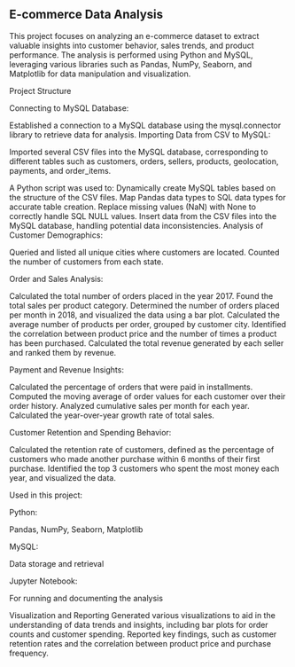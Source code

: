 ## E-commerce Data Analysis

This project focuses on analyzing an e-commerce dataset to extract valuable insights into customer behavior, sales trends, and product performance. The analysis is performed using Python and MySQL, leveraging various libraries such as Pandas, NumPy, Seaborn, and Matplotlib for data manipulation and visualization.

Project Structure

Connecting to MySQL Database:

Established a connection to a MySQL database using the mysql.connector library to retrieve data for analysis.
Importing Data from CSV to MySQL:

Imported several CSV files into the MySQL database, corresponding to different tables such as customers, orders, sellers, products, geolocation, payments, and order_items.


A Python script was used to:
Dynamically create MySQL tables based on the structure of the CSV files.
Map Pandas data types to SQL data types for accurate table creation.
Replace missing values (NaN) with None to correctly handle SQL NULL values.
Insert data from the CSV files into the MySQL database, handling potential data inconsistencies.
Analysis of Customer Demographics:

Queried and listed all unique cities where customers are located.
Counted the number of customers from each state.


Order and Sales Analysis:

Calculated the total number of orders placed in the year 2017.
Found the total sales per product category.
Determined the number of orders placed per month in 2018, and visualized the data using a bar plot.
Calculated the average number of products per order, grouped by customer city.
Identified the correlation between product price and the number of times a product has been purchased.
Calculated the total revenue generated by each seller and ranked them by revenue.


Payment and Revenue Insights:

Calculated the percentage of orders that were paid in installments.
Computed the moving average of order values for each customer over their order history.
Analyzed cumulative sales per month for each year.
Calculated the year-over-year growth rate of total sales.


Customer Retention and Spending Behavior:

Calculated the retention rate of customers, defined as the percentage of customers who made another purchase within 6 months of their first purchase.
Identified the top 3 customers who spent the most money each year, and visualized the data.

Used in this project:

Python:

Pandas, NumPy, Seaborn, Matplotlib

MySQL:

Data storage and retrieval

Jupyter Notebook: 

For running and documenting the analysis


Visualization and Reporting
Generated various visualizations to aid in the understanding of data trends and insights, including bar plots for order counts and customer spending.
Reported key findings, such as customer retention rates and the correlation between product price and purchase frequency.
